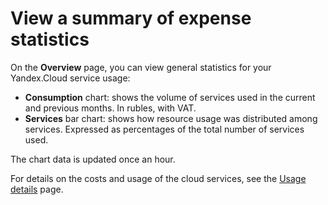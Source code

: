 # View a summary of expense statistics

On the **Overview** page, you can view general statistics for your Yandex.Cloud service usage:

- **Consumption** chart:  shows the volume of services used in the current and previous months. In rubles, with VAT.
- **Services** bar chart: shows how resource usage was distributed among services. Expressed as percentages of the total number of services used.

The chart data is updated once an hour.

For details on the costs and usage of the cloud services, see the [Usage details](check-charges.md) page.

